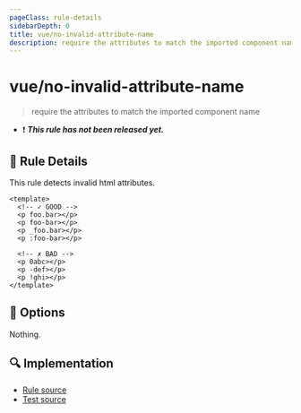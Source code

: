```yaml
---
pageClass: rule-details
sidebarDepth: 0
title: vue/no-invalid-attribute-name
description: require the attributes to match the imported component name
---
```

# vue/no-invalid-attribute-name

> require the attributes to match the imported component name

- :exclamation: <badge text="This rule has not been released yet." vertical="middle" type="error"> ***This rule has not been released yet.*** </badge>

## :book: Rule Details

This rule detects invalid html attributes.

<eslint-code-block :rules="{'vue/no-invalid-attribute-name': ['error']}">

```vue
<template>
  <!-- ✓ GOOD -->
  <p foo.bar></p>
  <p foo-bar></p>
  <p _foo.bar></p>
  <p :foo-bar></p>

  <!-- ✗ BAD -->
  <p 0abc></p>
  <p -def></p>
  <p !ghi></p>
</template>
```

</eslint-code-block>

## :wrench: Options

Nothing.

## :mag: Implementation

- [Rule source](https://github.com/vuejs/eslint-plugin-vue/blob/master/lib/rules/no-invalid-attribute-name.js)
- [Test source](https://github.com/vuejs/eslint-plugin-vue/blob/master/tests/lib/rules/no-invalid-attribute-name.js)
